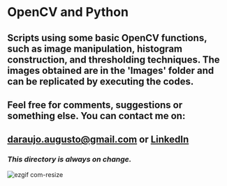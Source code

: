 # OpenCV and Python

## Scripts using some basic OpenCV functions, such as image manipulation, histogram construction, and thresholding techniques. The images obtained are in the 'Images' folder and can be replicated by executing the codes.

## Feel free for comments, suggestions or something else. You can contact me on:
## daraujo.augusto@gmail.com or [LinkedIn](https://linkedin.com/in/daraujo-augusto)
### _This directory is always on change._

![ezgif com-resize](https://user-images.githubusercontent.com/51061974/62897258-e3cd5a80-bd20-11e9-9f0e-812cbadd1495.gif)
